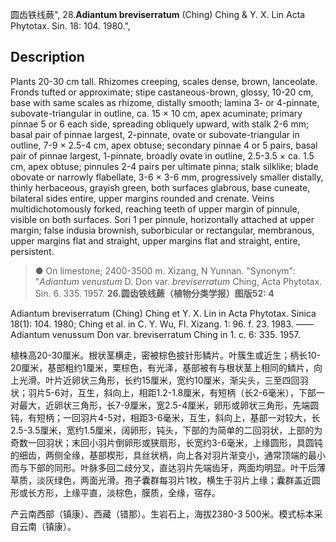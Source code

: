 圆齿铁线蕨",
28.**Adiantum breviserratum** (Ching) Ching & Y. X. Lin Acta Phytotax. Sin. 18: 104. 1980.",

## Description
Plants 20-30 cm tall. Rhizomes creeping, scales dense, brown, lanceolate. Fronds tufted or approximate; stipe castaneous-brown, glossy, 10-20 cm, base with same scales as rhizome, distally smooth; lamina 3- or 4-pinnate, subovate-triangular in outline, ca. 15 × 10 cm, apex acuminate; primary pinnae 5 or 6 each side, spreading obliquely upward, with stalk 2-6 mm; basal pair of pinnae largest, 2-pinnate, ovate or subovate-triangular in outline, 7-9 × 2.5-4 cm, apex obtuse; secondary pinnae 4 or 5 pairs, basal pair of pinnae largest, 1-pinnate, broadly ovate in outline, 2.5-3.5 × ca. 1.5 cm, apex obtuse; pinnules 2-4 pairs per ultimate pinna; stalk silklike; blade obovate or narrowly flabellate, 3-6 × 3-6 mm, progressively smaller distally, thinly herbaceous, grayish green, both surfaces glabrous, base cuneate, bilateral sides entire, upper margins rounded and crenate. Veins multidichotomously forked, reaching teeth of upper margin of pinnule, visible on both surfaces. Sori 1 per pinnule, horizontally attached at upper margin; false indusia brownish, suborbicular or rectangular, membranous, upper margins flat and straight, upper margins flat and straight, entire, persistent.

> ● On limestone; 2400-3500 m. Xizang, N Yunnan.
  "Synonym": "*Adiantum venustum* D. Don var. *breviserratum* Ching, Acta Phytotax. Sin. 6. 335. 1957.
**26.圆齿铁线蕨（植物分类学报）图版52: 4**

Adiantum breviserratum (Ching) Ching et Y. X. Lin in Acta Phytotax. Sinica 18(1): 104. 1980; Ching et al. in C. Y. Wu, Fl. Xizang. 1: 96. f. 23. 1983. ——Adiantum venussum Don var. breviserratum Ching in 1. c. 6: 335. 1957.

植株高20-30厘米。根状茎横走，密被棕色披针形鳞片。叶簇生或近生；柄长10-20厘米，基部粗约1厘米，栗棕色，有光泽，基部被有与根状茎上相同的鳞片，向上光滑。叶片近卵状三角形，长约15厘米，宽约10厘米，渐尖头，三至四回羽状；羽片5-6对，互生，斜向上，相距1.2-1.8厘米，有短柄（长2-6毫米），下部一对最大，近卵状三角形，长7-9厘米，宽2.5-4厘米，卵形或卵状三角形，先端圆钝，有短柄；一回羽片4-5对，相距3-6毫米，互生，斜向上，基部一对较大，长2.5-3.5厘米，宽约1.5厘米，阔卵形，钝头，下部的为简单的二回羽状，上部的为奇数一回羽状；末回小羽片倒卵形或狭扇形，长宽约3-6毫米，上缘圆形，具圆钝的细齿，两侧全缘，基部楔形，具丝状柄，向上各对羽片渐变小，通常顶端的最小而与下部的同形。叶脉多回二歧分叉，直达羽片先端齿牙，两面均明显。叶干后薄草质，淡灰绿色，两面光滑。孢子囊群每羽片1枚，横生于羽片上缘；囊群盖近圆形或长方形，上缘平直，淡棕色，膜质，全缘，宿存。

产云南西部（镇康）、西藏（错那）。生岩石上，海拔2380-3 500米。模式标本采自云南（镇康）。
